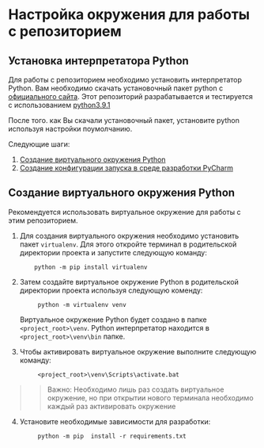 # Настройка окружения для работы с репозиторием 

## Установка интерпретатора Python

Для работы с репозиторием необходимо установить интерпретатор Python. 
Вам необходимо скачать установочный пакет python с [официального сайта](https://www.python.org/downloads/).
Этот репозиторий разрабатывается и тестируется с использованием [python3.9.1](https://www.python.org/downloads/release/python-391/)  

После того. как Вы скачали установочный пакет, установите python используя настройки поумолчанию.

Следующие шаги:
1. [Создание виртуального окружения Python](#new-venv) 
2. [Создание конфигурации запуска в среде разработки PyCharm](#pycharm-config) 

## <a name="new-venv"></a>Создание виртуального окружения Python

Рекомендуется использовать виртуальное окружение для работы с этим репозиторием.

1. Для создания виртуального окружения необходимо установить пакет `virtualenv`.
    Для этого откройте терминал в родительской директории проекта и запустите следующую команду:
    ```shell script
        python -m pip install virtualenv
    ```

2. Затем создайте виртуальное окружение Python в родительской директории проекта используя следующую коменду:
   ```shell script
        python -m virtualenv venv
   ```
   Виртуальное окружение Python будет создано в папке `<project_root>\venv`.
   Python интерпретатор находится в `<project_root>\venv\bin` папке.

3. Чтобы активировать виртуальное окружение выполните следующую команду:
   ```shell script
        <project_root>\venv\Scripts\activate.bat
   ```
>>Важно: Необходимо лишь раз создать виртуальное окружение, но при открытии нового терминала необходимо каждый раз активировать окружение

4. Установите необходимые зависимости для разработки:
   ```shell script
        python -m pip  install -r requirements.txt
   ```
